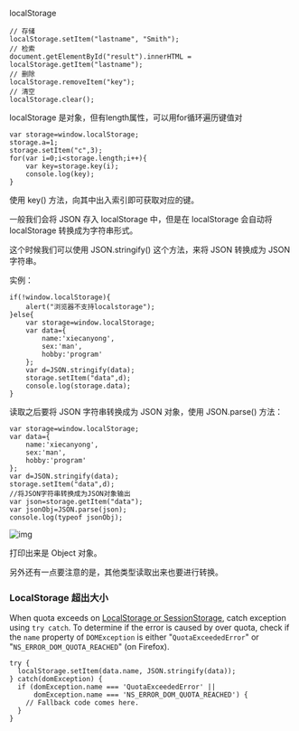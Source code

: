 localStorage

```
// 存储
localStorage.setItem("lastname", "Smith");
// 检索
document.getElementById("result").innerHTML = localStorage.getItem("lastname");
// 删除
localStorage.removeItem("key");
// 清空
localStorage.clear();
```

localStorage 是对象，但有length属性，可以用for循环遍历键值对

```
var storage=window.localStorage;
storage.a=1;
storage.setItem("c",3);
for(var i=0;i<storage.length;i++){
    var key=storage.key(i);
    console.log(key);
}
```

使用 key() 方法，向其中出入索引即可获取对应的键。

一般我们会将 JSON 存入 localStorage 中，但是在 localStorage 会自动将 localStorage 转换成为字符串形式。

这个时候我们可以使用 JSON.stringify() 这个方法，来将 JSON 转换成为 JSON 字符串。

实例：

```
if(!window.localStorage){
    alert("浏览器不支持localstorage");
}else{
    var storage=window.localStorage;
    var data={
        name:'xiecanyong',
        sex:'man',
        hobby:'program'
    };
    var d=JSON.stringify(data);
    storage.setItem("data",d);
    console.log(storage.data);
}
```

读取之后要将 JSON 字符串转换成为 JSON 对象，使用 JSON.parse() 方法：

```
var storage=window.localStorage;
var data={
    name:'xiecanyong',
    sex:'man',
    hobby:'program'
};
var d=JSON.stringify(data);
storage.setItem("data",d);
//将JSON字符串转换成为JSON对象输出
var json=storage.getItem("data");
var jsonObj=JSON.parse(json);
console.log(typeof jsonObj);
```

![img](https://www.runoob.com/wp-content/uploads/2018/09/728493-20160626124919578-638115637.png)

打印出来是 Object 对象。

另外还有一点要注意的是，其他类型读取出来也要进行转换。

### LocalStorage 超出大小

When quota exceeds on [LocalStorage or SessionStorage](http://www.w3.org/TR/webstorage/), catch exception using `try catch`. To determine if the error is caused by over quota, check if the `name` property of `DOMException` is either "`QuotaExceededError`" or "`NS_ERROR_DOM_QUOTA_REACHED`" (on Firefox).

```
try {
  localStorage.setItem(data.name, JSON.stringify(data));
} catch(domException) {
  if (domException.name === 'QuotaExceededError' ||
      domException.name === 'NS_ERROR_DOM_QUOTA_REACHED') {
    // Fallback code comes here.
  }
}
```
